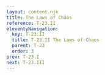 ```yaml
---
layout: content.njk
title: The Laws of Chaos
reference: T-23.II
eleventyNavigation:
  key: T-23.II
  title: T-23.II The Laws of Chaos
  parent: T-23
  order: 3
prev: T-23.I
next: T-23.III
---
```



<div id=2 style=height:0></div>

